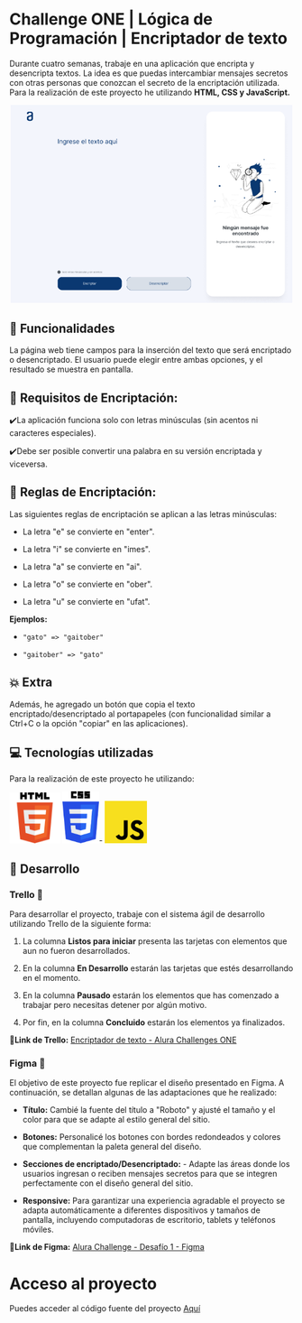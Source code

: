 # Challenge ONE | Lógica de Programación | Encriptador de texto


Durante cuatro semanas, trabaje en una aplicación que encripta y desencripta textos. La idea es que puedas intercambiar mensajes secretos con otras personas que conozcan el secreto de la encriptación utilizada.
Para la realización de este proyecto he utilizando **HTML, CSS y JavaScript.**

<p align="center">
     <img width="500" heigth="300" src="img/proyecto.png">
</p>



## :hammer: Funcionalidades
La página web tiene campos para la inserción del texto que será encriptado o desencriptado. El usuario puede elegir entre ambas opciones, y el resultado se muestra en pantalla.



## :page_with_curl: Requisitos de Encriptación:

:heavy_check_mark:La aplicación funciona solo con letras minúsculas (sin acentos ni caracteres especiales).

:heavy_check_mark:Debe ser posible convertir una palabra en su versión encriptada y viceversa.

  

## :triangular_ruler: Reglas de Encriptación:

Las siguientes reglas de encriptación se aplican a las letras minúsculas:


- La letra "e" se convierte en "enter".

- La letra "i" se convierte en "imes".

- La letra "a" se convierte en "ai".

- La letra "o" se convierte en "ober".

- La letra "u" se convierte en "ufat".


**Ejemplos:**

-  `"gato" => "gaitober"`

-  `"gaitober" => "gato"`

  

## :boom: Extra

Además, he agregado un botón que copia el texto encriptado/desencriptado al portapapeles (con funcionalidad similar a Ctrl+C o la opción "copiar" en las aplicaciones).



##  :computer: Tecnologías utilizadas
Para la realización de este proyecto he utilizando:
<p>
<img width="90" heigth="30" src="img/html.png" alt="HTML" >
<img width="65" heigth="30" src="img/css_icon.png" alt="Css">-
<img width="75" heigth="30" src="img/js_icon.png" alt="Js">
</p>

## :loudspeaker: Desarrollo

### Trello :date:

Para desarrollar el proyecto, trabaje con el sistema ágil de desarrollo utilizando Trello de la siguiente forma:

1. La columna **Listos para iniciar** presenta las tarjetas con elementos que aun no fueron desarrollados.

2. En la columna **En Desarrollo** estarán las tarjetas que estés desarrollando en el momento.

3. En la columna **Pausado** estarán los elementos que has comenzado a trabajar pero necesitas detener por algún motivo.

4. Por fin, en la columna **Concluido** estarán los elementos ya finalizados.

:link:**Link de Trello:** [Encriptador de texto - Alura Challenges ONE](https://trello.com/b/WTdfcewC/encriptador-de-texto-alura-challenges-oracle-one)



### Figma :art:

El objetivo de este proyecto fue replicar el diseño presentado en Figma. A continuación, se detallan algunas de las adaptaciones que he realizado:

-  **Título:** Cambié la fuente del título a "Roboto" y ajusté el tamaño y el color para que se adapte al estilo general del sitio.

-  **Botones:** Personalicé los botones con bordes redondeados y colores que complementan la paleta general del diseño.

-  **Secciones de encriptado/Desencriptado:** - Adapte las áreas donde los usuarios ingresan o reciben mensajes secretos para que se integren perfectamente con el diseño general del sitio.

-  **Responsive:** Para garantizar una experiencia agradable el proyecto se adapta automáticamente a diferentes dispositivos y tamaños de pantalla, incluyendo computadoras de escritorio, tablets y teléfonos móviles.

:link:**Link de Figma:** [Alura Challenge - Desafío 1 - Figma](https://www.figma.com/design/trP3p5nEh7XUyB3n2bomjP/Alura-Challenge---Desaf%C3%ADo-1---L%C3%B3gica?node-id=2-72&t=lkrkW6N5V1jTo3gj-0)

# Acceso al proyecto
Puedes acceder al código fuente del proyecto [Aquí](https://gabiif.github.io/Encriptador/)